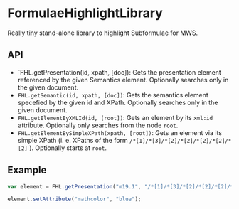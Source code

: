 # FormulaeHighlightLibrary

Really tiny stand-alone library to highlight Subformulae for MWS. 

## API
* `FHL.getPresentation(id, xpath, [doc]): Gets the presentation element referenced by the given Semantics element. Optionally searches only in the given document. 
* `FHL.getSemantic(id, xpath, [doc])`: Gets the semantics element specefied by the given id and XPath. Optionally searches only in the given document. 
* `FHL.getElementByXMLId(id, [root])`: Gets an element by its `xml:id` attribute. Optionally only searches from the node `root`. 
* `FHL.getElementBySimpleXPath(xpath, [root])`: Gets an element via its simple XPath (i. e. XPaths of the form `/*[1]/*[3]/*[2]/*[2]/*[2]/*[2]/*[2]` ). Optionally starts at `root`. 

## Example

```js
var element = FHL.getPresentation("m19.1", "/*[1]/*[3]/*[2]/*[2]/*[2]/*[2]/*[2]");

element.setAttribute("mathcolor", "blue"); 
```